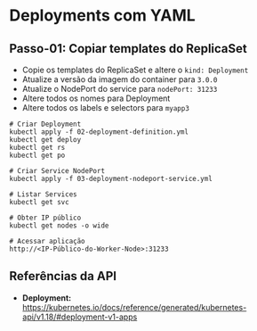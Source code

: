 
# Deployments com YAML

## Passo-01: Copiar templates do ReplicaSet
- Copie os templates do ReplicaSet e altere o `kind: Deployment`
- Atualize a versão da imagem do container para `3.0.0`
- Atualize o NodePort do service para `nodePort: 31233`
- Altere todos os nomes para Deployment
- Altere todos os labels e selectors para `myapp3`

```
# Criar Deployment
kubectl apply -f 02-deployment-definition.yml
kubectl get deploy
kubectl get rs
kubectl get po

# Criar Service NodePort
kubectl apply -f 03-deployment-nodeport-service.yml

# Listar Services
kubectl get svc

# Obter IP público
kubectl get nodes -o wide

# Acessar aplicação
http://<IP-Público-do-Worker-Node>:31233
```
## Referências da API
- **Deployment:** https://kubernetes.io/docs/reference/generated/kubernetes-api/v1.18/#deployment-v1-apps
